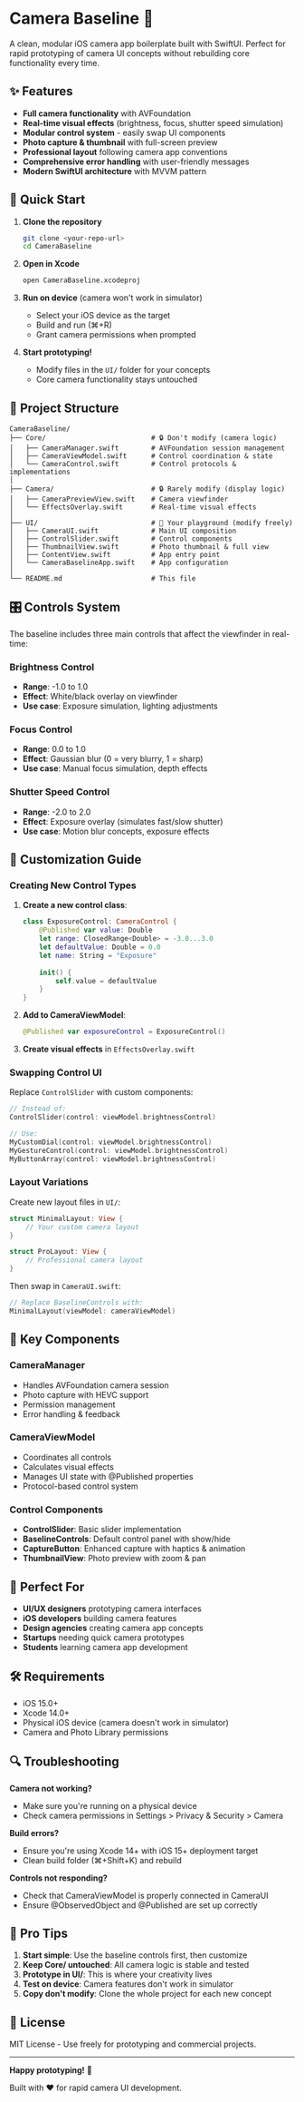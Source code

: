 # Camera Baseline 📱

A clean, modular iOS camera app boilerplate built with SwiftUI. Perfect for rapid prototyping of camera UI concepts without rebuilding core functionality every time.

## ✨ Features

- **Full camera functionality** with AVFoundation
- **Real-time visual effects** (brightness, focus, shutter speed simulation)
- **Modular control system** - easily swap UI components
- **Photo capture & thumbnail** with full-screen preview
- **Professional layout** following camera app conventions
- **Comprehensive error handling** with user-friendly messages
- **Modern SwiftUI architecture** with MVVM pattern

## 🚀 Quick Start

1. **Clone the repository**
   ```bash
   git clone <your-repo-url>
   cd CameraBaseline
   ```

2. **Open in Xcode**
   ```bash
   open CameraBaseline.xcodeproj
   ```

3. **Run on device** (camera won't work in simulator)
   - Select your iOS device as the target
   - Build and run (⌘+R)
   - Grant camera permissions when prompted

4. **Start prototyping!**
   - Modify files in the `UI/` folder for your concepts
   - Core camera functionality stays untouched

## 📁 Project Structure

```
CameraBaseline/
├── Core/                          # 🔒 Don't modify (camera logic)
│   ├── CameraManager.swift        # AVFoundation session management
│   ├── CameraViewModel.swift      # Control coordination & state
│   └── CameraControl.swift        # Control protocols & implementations
│
├── Camera/                        # 🔒 Rarely modify (display logic)
│   ├── CameraPreviewView.swift    # Camera viewfinder
│   └── EffectsOverlay.swift       # Real-time visual effects
│
├── UI/                            # 🎨 Your playground (modify freely)
│   ├── CameraUI.swift             # Main UI composition
│   ├── ControlSlider.swift        # Control components
│   ├── ThumbnailView.swift        # Photo thumbnail & full view
│   ├── ContentView.swift          # App entry point
│   └── CameraBaselineApp.swift    # App configuration
│
└── README.md                      # This file
```

## 🎛️ Controls System

The baseline includes three main controls that affect the viewfinder in real-time:

### Brightness Control
- **Range**: -1.0 to 1.0 
- **Effect**: White/black overlay on viewfinder
- **Use case**: Exposure simulation, lighting adjustments

### Focus Control  
- **Range**: 0.0 to 1.0
- **Effect**: Gaussian blur (0 = very blurry, 1 = sharp)
- **Use case**: Manual focus simulation, depth effects

### Shutter Speed Control
- **Range**: -2.0 to 2.0
- **Effect**: Exposure overlay (simulates fast/slow shutter)
- **Use case**: Motion blur concepts, exposure effects

## 🔧 Customization Guide

### Creating New Control Types

1. **Create a new control class**:
   ```swift
   class ExposureControl: CameraControl {
       @Published var value: Double
       let range: ClosedRange<Double> = -3.0...3.0
       let defaultValue: Double = 0.0
       let name: String = "Exposure"
       
       init() {
           self.value = defaultValue
       }
   }
   ```

2. **Add to CameraViewModel**:
   ```swift
   @Published var exposureControl = ExposureControl()
   ```

3. **Create visual effects** in `EffectsOverlay.swift`

### Swapping Control UI

Replace `ControlSlider` with custom components:

```swift
// Instead of:
ControlSlider(control: viewModel.brightnessControl)

// Use:
MyCustomDial(control: viewModel.brightnessControl)
MyGestureControl(control: viewModel.brightnessControl)
MyButtonArray(control: viewModel.brightnessControl)
```

### Layout Variations

Create new layout files in `UI/`:

```swift
struct MinimalLayout: View {
    // Your custom camera layout
}

struct ProLayout: View {
    // Professional camera layout  
}
```

Then swap in `CameraUI.swift`:
```swift
// Replace BaselineControls with:
MinimalLayout(viewModel: cameraViewModel)
```

## 📱 Key Components

### CameraManager
- Handles AVFoundation camera session
- Photo capture with HEVC support
- Permission management
- Error handling & feedback

### CameraViewModel  
- Coordinates all controls
- Calculates visual effects
- Manages UI state with @Published properties
- Protocol-based control system

### Control Components
- **ControlSlider**: Basic slider implementation
- **BaselineControls**: Default control panel with show/hide
- **CaptureButton**: Enhanced capture with haptics & animation
- **ThumbnailView**: Photo preview with zoom & pan

## 🎯 Perfect For

- **UI/UX designers** prototyping camera interfaces
- **iOS developers** building camera features  
- **Design agencies** creating camera app concepts
- **Startups** needing quick camera prototypes
- **Students** learning camera app development

## 🛠️ Requirements

- iOS 15.0+
- Xcode 14.0+
- Physical iOS device (camera doesn't work in simulator)
- Camera and Photo Library permissions

## 🔍 Troubleshooting

**Camera not working?**
- Make sure you're running on a physical device
- Check camera permissions in Settings > Privacy & Security > Camera

**Build errors?**
- Ensure you're using Xcode 14+ with iOS 15+ deployment target
- Clean build folder (⌘+Shift+K) and rebuild

**Controls not responding?**
- Check that CameraViewModel is properly connected in CameraUI
- Ensure @ObservedObject and @Published are set up correctly

## 🚀 Pro Tips

1. **Start simple**: Use the baseline controls first, then customize
2. **Keep Core/ untouched**: All camera logic is stable and tested
3. **Prototype in UI/**: This is where your creativity lives  
4. **Test on device**: Camera features don't work in simulator
5. **Copy don't modify**: Clone the whole project for each new concept

## 📝 License

MIT License - Use freely for prototyping and commercial projects.

---

**Happy prototyping!** 🎉

Built with ❤️ for rapid camera UI development.